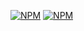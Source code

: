 [![NPM](https://img.shields.io/apm/l/react)](https://github.com/duzate/input-mask/blob/main/LICENSE)
[![NPM](https://img.shields.io/npm/types/input-mask?color=blue&logo=typescript)](https://github.com/duzate/input-mask)
#
